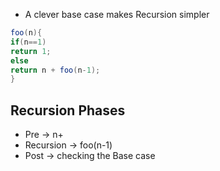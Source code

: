 - A clever base case makes Recursion simpler

```java
foo(n){
if(n==1)
return 1;
else
return n + foo(n-1);
}

```
## Recursion Phases

- Pre -> n+
- Recursion -> foo(n-1)
- Post -> checking the Base case 